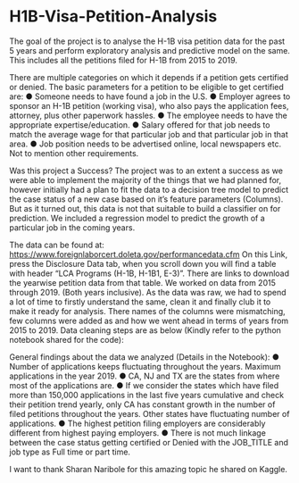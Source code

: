 # H1B-Visa-Petition-Analysis
The goal of the project is to analyse the H-1B visa petition data for the past 5 years and perform
exploratory analysis and predictive model on the same.
This includes all the petitions filed for H-1B from 2015 to 2019.

There are multiple categories on which it depends if a petition gets certified or denied.
The basic parameters for a petition to be eligible to get certified are:
● Someone needs to have found a job in the U.S.
● Employer agrees to sponsor an H-1B petition (working visa), who also pays the
	application fees, attorney, plus other paperwork hassles.
● The employee needs to have the appropriate expertise/education.
● Salary offered for that job needs to match the average wage for that particular job and
	that particular job in that area.
● Job position needs to be advertised online, local newspapers etc.
Not to mention other requirements.

Was this project a Success? 
The project was to an extent a success as we were able to implement the majority of the things
that we had planned for, however initially had a plan to fit the data to a decision tree model to
predict the case status of a new case based on it’s feature parameters (Columns). But as it
turned out, this data is not that suitable to build a classifier on for prediction. We included a
regression model to predict the growth of a particular job in the coming years.

The data can be found at: https://www.foreignlaborcert.doleta.gov/performancedata.cfm
On this Link, press the Disclosure Data tab, when you scroll down you will find a table with
header “LCA Programs (H-1B, H-1B1, E-3)”. There are links to download the yearwise petition
data from that table. We worked on data from 2015 through 2019. (Both years inclusive).
As the data was raw, we had to spend a lot of time to firstly understand the same, clean it and
finally club it to make it ready for analysis. There names of the columns were mismatching, few
columns were added as and how we went ahead in terms of years from 2015 to 2019.
Data cleaning steps are as below (Kindly refer to the python notebook shared for the code):


General findings about the data we analyzed (Details in the Notebook):
● Number of applications keeps fluctuating throughout the years. Maximum applications in
the year 2019.
● CA, NJ and TX are the states from where most of the applications are.
● If we consider the states which have filed more than 150,000 applications in the last five
years cumulative and check their petition trend yearly, only CA has constant growth in
the number of filed petitions throughout the years. Other states have fluctuating number
of applications.
● The highest petition filing employers are considerably different from highest paying
employers.
● There is not much linkage between the case status getting certified or Denied with the
JOB_TITLE and job type as Full time or part time.

I want to thank Sharan Naribole for this amazing topic he shared on Kaggle. 
